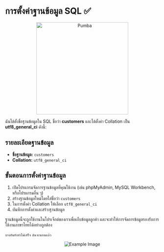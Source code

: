 # การตั้งค่าฐานข้อมูล SQL ✅

<div style="text-align: center;">
  <img src="https://preview.redd.it/nt63o3o9lxl71.jpg?auto=webp&s=14fa6f7b327b315eae5f031429c7f366bb36610b" alt="Pumba" width="300" height="300">
</div>

ฉันได้ตั้งชื่อฐานข้อมูลใน SQL ชื่อว่า **customers** และได้ตั้งค่า Collation เป็น **utf8_general_ci** ดังนี้:

## รายละเอียดฐานข้อมูล

- **ชื่อฐานข้อมูล:** `customers`
- **Collation:** `utf8_general_ci`

## ขั้นตอนการตั้งค่าฐานข้อมูล

1. เปิดโปรแกรมจัดการฐานข้อมูลที่คุณใช้งาน (เช่น phpMyAdmin, MySQL Workbench, หรือโปรแกรมอื่น ๆ)
2. สร้างฐานข้อมูลใหม่โดยใส่ชื่อว่า `customers`
3. ในการตั้งค่า Collation ให้เลือก `utf8_general_ci`
4. บันทึกการตั้งค่าและสร้างฐานข้อมูล

ฐานข้อมูลนี้จะถูกใช้งานในโปรเจ็กต์ของเราเพื่อเก็บข้อมูลลูกค้า และจะทำให้การจัดการข้อมูลรองรับการใช้งานภาษาไทยได้อย่างถูกต้อง

`บางอันยังทำไม่เสร็จ` `ฉันจะนอนแล้ว`

<div style="text-align: center;">
  <img src="https://preview.redd.it/pfo8dz19fpn61.jpg?width=1080&crop=smart&auto=webp&s=e3d85c7ed1d1499ef44c12c97a2b216e34ef370f" alt="Example Image">
</div>
